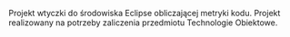 Projekt wtyczki do środowiska Eclipse obliczającej metryki kodu. Projekt realizowany na potrzeby zaliczenia 
przedmiotu Technologie Obiektowe.
